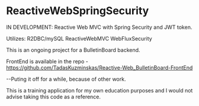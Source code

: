 # ReactiveWebSpringSecurity
IN DEVELOPMENT: Reactive Web MVC with Spring Security and JWT token.

Utilizes:
  R2DBC/mySQL
  ReactiveWebMVC
  WebFluxSecurity
  
This is an ongoing project for a BulletinBoard backend. 

FrontEnd is available in the repo - https://github.com/TadasKuzminskas/Reactive-Web_BulletinBoard-FrontEnd

--Puting it off for a while, because of other work. 

This is a training application for my own education purposes and I would not advise taking this code as a reference.
